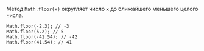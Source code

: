 Метод `Math.floor(x)` округляет число `x` до ближайшего меньшего целого числа.

```
Math.floor(-2.3); // -3
Math.floor(5.2); // 5 
Math.floor(-41.54); // -42
Math.floor(41.54); // 41
```

